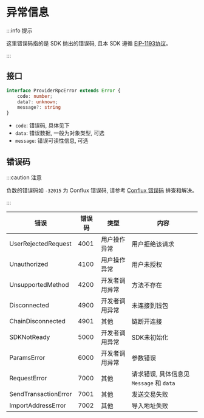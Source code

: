 # 异常信息

:::info 提示

这里错误码指的是 SDK 抛出的错误码, 且本 SDK 遵循 [EIP-1193协议](https://github.com/ethereum/EIPs/blob/master/EIPS/eip-1193.md)。

:::

## 接口

```typescript
interface ProviderRpcError extends Error {
    code: number;
    data?: unknown;
    message?: string
}
```

* `code`: 错误码, 具体见下
* `data`: 错误数据, 一般为对象类型, 可选
* `message`: 错误可读性信息, 可选

## 错误码


:::caution 注意

负数的错误码如 `-32015` 为 Conflux 错误码, 请参考 [Conflux 错误码](https://developer.confluxnetwork.org/sending-tx/en/transaction_send_common_error) 排查和解决。

:::

| 错误                   | 错误码  | 类型      | 内容                             |
|----------------------|------|---------|--------------------------------|
| UserRejectedRequest  | 4001 | 用户操作异常  | 用户拒绝该请求                        |
| Unauthorized         | 4100 | 用户操作异常  | 用户未授权                          |
| UnsupportedMethod    | 4200 | 开发者调用异常 | 方法不存在                          |
| Disconnected         | 4900 | 开发者调用异常 | 未连接到钱包                         |
| ChainDisconnected    | 4901 | 其他      | 链断开连接                          |
| SDKNotReady          | 5000 | 开发者调用异常 | SDK未初始化                        |
| ParamsError          | 6000 | 开发者调用异常 | 参数错误                           |
| RequestError         | 7000 | 其他      | 请求错误, 具体信息见 `Message` 和 `data` |
| SendTransactionError | 7001 | 其他      | 发送交易失败                         |
| ImportAddressError   | 7002 | 其他      | 导入地址失败                         |

